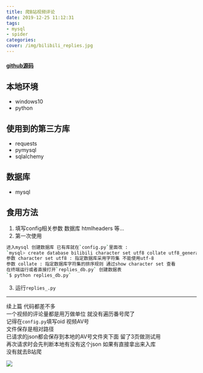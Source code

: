 ```yaml
---
title: 爬B站视频评论 
date: 2019-12-25 11:12:31
tags: 
- mysql
- spider
categories:
cover: /img/bilibili_replies.jpg
---
```


#### [github源码](https://github.com/Hotobun/Code/tree/master/python/spider/bilibili/replies)
 
## 本地环境
- windows10 
- python
 
## 使用到的第三方库
- requests
- pymysql
- sqlalchemy
 
## 数据库
- mysql
 
## 食用方法
1. 填写config相关参数 数据库 htmlheaders 等...  
2. 第一次使用
```bash
进入mysql 创建数据库 已有库就在`config.py`里面改 :
`mysql> create database bilibili character set utf8 collate utf8_general_ci;`
参数 character set utf8 : 指定数据库采用字符集 不能使用utf-8
参数 collate : 指定数据库字符集的排序规则 通过show character set 查看
在终端运行或者直接打开`replies_db.py` 创建数据表
`$ python replies_db.py`
```   
3. 运行`replies_.py`  
 
*** 
续上篇 代码都差不多   
一个视频的评论量都是用万做单位 就没有遍历番号爬了  
记得在`config.py`填写oid 视频AV号  
文件保存是相对路径  
已请求的json都会保存到本地的AV号文件夹下面 留了3页做测试用  
再次请求时会先判断本地有没有这个json 如果有直接拿出来入库  
没有就去B站爬  
 
![](/img/archive_img/bilibili_replies.png)













